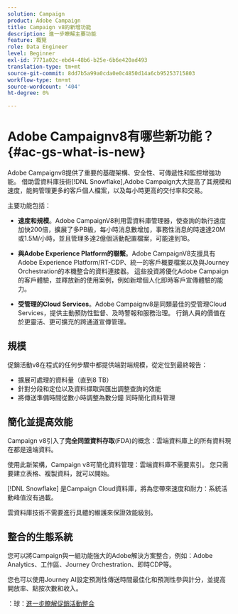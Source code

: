 ```yaml
---
solution: Campaign
product: Adobe Campaign
title: Campaign v8的新增功能
description: 進一步瞭解主要功能
feature: 概覽
role: Data Engineer
level: Beginner
exl-id: 7771a02c-ebd4-48b6-b25e-6b6e420ad493
translation-type: tm+mt
source-git-commit: 8dd7b5a99a0cda0e0c4850d14a6cb95253715803
workflow-type: tm+mt
source-wordcount: '404'
ht-degree: 0%

---
```


# Adobe Campaignv8有哪些新功能？{#ac-gs-what-is-new}

Adobe Campaignv8提供了重要的基礎架構、安全性、可傳遞性和監控增強功能。 借助雲資料庫技術[!DNL Snowflake],Adobe Campaign大大提高了其規模和速度，能夠管理更多的客戶個人檔案，以及每小時更高的交付率和交易。

主要功能包括：

* **速度和規模**。Adobe CampaignV8利用雲資料庫管理器，使查詢的執行速度加快200倍，擴展了多PB級，每小時消息數增加，事務性消息的時速達20M或1.5M/小時，並且管理多達2億個活動配置檔案，可能達到1B。

* **與Adobe Experience Platform的聯繫**。Adobe CampaignV8支援具有Adobe Experience Platform/RT-CDP、統一的客戶概要檔案以及與Journey Orchestration的本機整合的資料連接器。 這些投資將優化Adobe Campaign的客戶體驗，並釋放新的使用案例，例如新增個人化即時客戶宣傳體驗的能力。

* **受管理的Cloud Services**。Adobe Campaignv8是同類最佳的受管理Cloud Services，提供主動預防性監督、及時警報和服務治理。 行銷人員的價值在於更靈活、更可擴充的跨通道宣傳管理。

## 規模

促銷活動v8在程式的任何步驟中都提供端對端規模，從定位到最終報告：

* 擴展可處理的資料量（直到8 TB）
* 針對分段和定位以及資料擷取與匯出調整查詢的效能
* 將傳送準備時間從數小時調整為數分鐘
同時簡化資料管理

## 簡化並提高效能

Campaign v8引入了&#x200B;**完全同盟資料存取**(FDA)的概念：雲端資料庫上的所有資料現在都是遠端資料。

使用此新架構，Campaign v8可簡化資料管理：雲端資料庫不需要索引。 您只需要建立表格、複製資料，就可以開始。

[!DNL Snowflake] 是Campaign Cloud資料庫，將為您帶來速度和耐力：系統活動峰值沒有過載。

雲資料庫技術不需要進行具體的維護來保證效能級別。

## 整合的生態系統

您可以將Campaign與一組功能強大的Adobe解決方案整合，例如：Adobe Analytics、工作區、Journey Orchestration、即時CDP等。

您也可以使用Journey AI設定預測性傳送時間最佳化和預測性參與計分，並提高開放率、點按次數和收入。

：球：[進一步瞭解促銷活動整合](../connect/integration.md)

